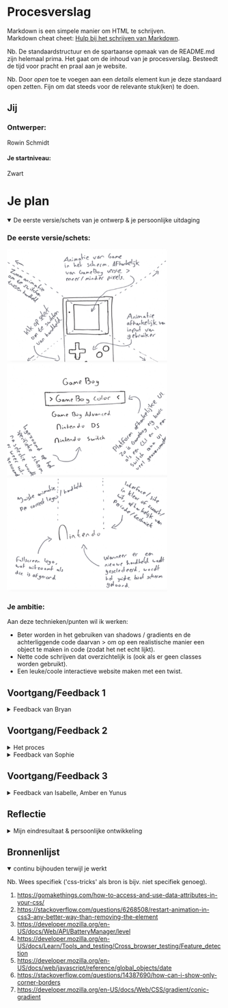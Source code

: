 # Procesverslag
Markdown is een simpele manier om HTML te schrijven.  
Markdown cheat cheet: [Hulp bij het schrijven van Markdown](https://github.com/adam-p/markdown-here/wiki/Markdown-Cheatsheet).

Nb. De standaardstructuur en de spartaanse opmaak van de README.md zijn helemaal prima. Het gaat om de inhoud van je procesverslag. Besteedt de tijd voor pracht en praal aan je website.

Nb. Door *open* toe te voegen aan een *details* element kun je deze standaard open zetten. Fijn om dat steeds voor de relevante stuk(ken) te doen.





## Jij

### Ontwerper:
Rowin Schmidt

#### Je startniveau:
Zwart





# Je plan

<details open>
  <summary>De eerste versie/schets van je ontwerp & je persoonlijke uitdaging</summary>

  ### De eerste versie/schets:
  <img src="readme-images/GameBoy-schets.png" width="375px" alt="eerste versie/schets 1">
  <img src="readme-images/GameBoy-schets2.png" width="375px" alt="eerste versie/schets 2">
  <img src="readme-images/GameBoy-schets3.png" width="375px" alt="eerste versie/schets 3">


  ### Je ambitie: 
  Aan deze technieken/punten wil ik werken:
  - Beter worden in het gebruiken van shadows / gradients en de achterliggende code daarvan > om op een realistische manier een object te maken in code (zodat het net echt lijkt).
  - Nette code schrijven dat overzichtelijk is (ook als er geen classes worden gebruikt).
  - Een leuke/coole interactieve website maken met een twist.
 
</details>




## Voortgang/Feedback 1

<details>
  <summary>Feedback van Bryan</summary>

  ### Bevinding 1:
  Tijdens de eerste feedback ronde had ik nog niet veel om te laten zien, dus veel moest nog worden uitgewerkt. Echter is er positieve feedback gegeven op de schetsen.

  #### oplossing:
  Zo maak ik goed gebruik van progressive disclosure (dmv de lijst in de interface om een handheld te selecteren) en zit het concept goed in elkaar om uit te kunnen gaan werken.


  ### Bevinding 2:
  Ook kwam naar voren dat het wellicht leuk is om naast het tonen van de de handhelds, ook nog wat extra's toe te voegen in het scherm of in het algemeen als easteregg.

  #### oplossing:
  Ik ga dus binnen het scherm nog wat animaties toevoegen en ik zal kijken waar een easteregg passend is per apparaat. Zo moet deze natuurlijk niet teveel opvallen, maar moet het wel leuk zijn om te kunnen ontdekken.


  ### Bevinding 3:
  Het uitwerken van 5+ handhelds zal op deze manier te veel tijd kosten voor deze periode.
  
  #### oplossing:
  Ik ga nu maximaal 3 handhelds uitwerken: de eerste gameboy, de DS Lite en de Switch. Zo heb ik een overbrugging van telkens 10/15 jaar en laat ik dus alsnog een tijdlijn zien, maar dan meer globaal.

</details>




## Voortgang/Feedback 2

<details>
  <summary>Het proces</summary>
  
  ### Uitwerking 1:
  Na het schetsen begin je met het omzetten naar code.Om een realistisch beeld te maken uit code, trek ik de afbeelding van het desbetreffende apparaat als het ware over door deze achter de html elementen te positioneren. De html elementen hebben dan een lichte opacity, zodat ik deze precies op de juiste plek kan zetten. Eerst werk ik globaal de elementen uit d.m.v. felle kleuren en later zal ik deze omzetten naar de correcte kleur. Als laatste stap voeg ik dingen als shading en shadows toe om het beeld realistischer te maken.

  <img src="readme-images/dsl-1.png" width="375px" alt="stap 1 DS Lite">
  <img src="readme-images/dsl-2.png" width="375px" alt="stap 2 DS Lite">
  <img src="readme-images/dsl-3.png" width="375px" alt="stap 3 DS Lite">
  <img src="readme-images/dsl-4.png" width="375px" alt="stap 4 DS Lite">
  

  ### Uitwerking 2:
   Uiteindelijk worden de elementen dus volledig met schaduw en shading aangevuld, waardoor het er behoorlijk realistisch uit gaat zien. Ook de interface met het menu is afgerond. Hier kan je switchen naar de andere apparaten (door te klikken op start, wordt dit scherm geopend). Dit is het resultaat van de GameBoy.

  <img src="readme-images/gb-1.png" width="375px" alt="uitwerking GameBoy">
  <img src="readme-images/gb-2.png" width="375px" alt="uitwerking GameBoy interface">

</details>
<details>
  <summary>Feedback van Sophie</summary>
  
  ### Bevinding 1:
  De meeste punten in de checklist heb ik goed afgerond, echter zijn er natuurlijk altijd verbeterpunten of tips voor in het vervolgproces. Wel kwam naar voren dat sommige stukken code onnodig complex is gemaakt/
  
  #### oplossing:
  Leesbaarheid van bepaalde stukken code vergroten in het vervolg. Zo zal ik aan een parent een fontsize meegeven met een variabele en zal ik em gebruiken voor siblings ipv telkens deze variabele te gebruiken binnen een calc() functie.
  
  
  ### Bevinding 2:
  Niet alle klikbare elementen zijn nog te interacteren met het toetsenbord.
  
  #### oplossing:
  Zorgen dat de elementen die interactief zijn (buttons) en bepaalde UI elementen zowel via muis als toetsenbord te navigeren is. Dit ga ik doen door de focus, hover en o.a. active state toe te passen in mijn code.
  
  
  ### Bevinding 3:
  Het ontbrak nog aan een titel (h1) en andere tekstelementen.
  
  #### oplossing:
  Aan de pagina ga ik sowieso een h1 toevoegen met andere sub-headings en paragraphs waar nodig.
  
  
  ### Bevinding 4:
  De gebruikte bronnen zijn nog niet in GitHub vermeld.
  
  #### oplossing:
  Toevoegen aan de bronvermelding.
  
</details>



## Voortgang/Feedback 3

<details>
  <summary>Feedback van Isabelle, Amber en Yunus</summary>
  
  ### Bevinding 1:
  Achtergrond voelt nog wat saai aan, kan leuker of interessanter worden. 

  #### oplossing:
  Het toevoegen van een achtergrond(kleur) om per apparaat een onderscheid te maken.


  ### Bevinding 2:
  In plaats van een spelletje uitwerken, misschien meer focussen op de interface van het apparaat.

  #### oplossing:
  Voornamelijk de focus leggen op het apparaat an sich en niet de dingen daaromheen en dus ook niet de spellen die gespeeld kunnen worden, maar eerder het hoofdmenu etc.


  ### Bevinding 3:
  Mogelijke extra's toevoegen tijdens het opstarten/interacteren van het apparaat.
  
  #### oplossing:
  Geluidjes toevoegen (passend bij het apparaat) tijdens het opstarten. Mogelijke "eastereggs" of verrassingen/delighters toevoegen. Dat zal donderdag duidelijk worden, of je moet ze al zelf ontdekt hebben :D.
  
  
  ### Bevinding 4:
  Voor de switch mogelijk een Mii karakter toevoegen aan de interface?
  
  #### oplossing:
  Account selectie namaken van de switch interface, waar een Mii karakter is te zien.
  
  
  ### Bevinding 5:
  Meer interacties mogelijk maken met het apparaat en aangeven welke interacties er mogelijk zijn.
  
  #### oplossing:
  D-PAD en andere knoppen klikbaar maken en waar mogelijk, misschien ook het touchscreen. Ergens in beeld een soort legenda maken van iconen met de klikbare knoppen op dat moment.

</details>




## Reflectie

<details>
  <summary>Mijn eindresultaat & persoonlijke ontwikkeling</summary>

  ### Je uitkomst - karakteristiek screenshot(s):
  <img src="readme-images/final-gb.png" width="375px" alt="Final ontwerp GameBoy">
  <img src="readme-images/final-ds.png" width="375px" alt="Final ontwerp DSLite">

  ### Dit ging goed/Heb ik geleerd: 
  Het intensief gebruiken van meerder box-shadows binnen hetzelfde element, heb ik nooit eerder gedaan. Dit was dus even goed begrijpen hoe de volgorde in elkaar zit van de "lagen" en hoe je bv spread geeft. Echter pakte ik dit al snel op en voelde het al erg natuurlijk aan na een aantal elementen. Ik denk dat dat ook goed terug te zien is in de verschillende uitwerkingen. Zo ben ik begonnen met de GameBoy, waar het wat moeilijker ging dan met de DS en is dat naar mijn mening terug te zien in de mate van realisme in de apparaten.

  <img src="readme-images/goed.png" width="375px" alt="top">


  ### Dit was lastig/Is niet gelukt:
  Ik was er al vrij snel zeker van dat ik variabele wilde gaan gebruiken bij het maken van de apparaten. Echter heb ik het bij het eerste apparaat voor mijzelf te moeilijk gemaakt, terwijl dat nergens voor nodig was. Zo gebruik ik telkens een calc functie die de variabele op een andere manier "schaalt". Tijdens het uitwerken van de DS en de feedback van Sophie, dat ze het heel moeilijk te lezen vond, heb ik dus bedacht dat ik de handheld parent een font size geef a.d.h.v. de variabele en dat ik dan voor de afmetingen in de siblings telkens em gebruik. Zo blijft de code veel overzichtelijk voor mij, maar helemaal voor anderen.

  <img src="readme-images/lastig.png" width="375px" alt="bummer">
</details>





## Bronnenlijst

<details open>
<summary>continu bijhouden terwijl je werkt</summary>

Nb. Wees specifiek ('css-tricks' als bron is bijv. niet specifiek genoeg).

1. https://gomakethings.com/how-to-access-and-use-data-attributes-in-your-css/
2. https://stackoverflow.com/questions/6268508/restart-animation-in-css3-any-better-way-than-removing-the-element
3. https://developer.mozilla.org/en-US/docs/Web/API/BatteryManager/level
4. https://developer.mozilla.org/en-US/docs/Learn/Tools_and_testing/Cross_browser_testing/Feature_detection
5. https://developer.mozilla.org/en-US/docs/web/javascript/reference/global_objects/date
6. https://stackoverflow.com/questions/14387690/how-can-i-show-only-corner-borders
7. https://developer.mozilla.org/en-US/docs/Web/CSS/gradient/conic-gradient

</details>
